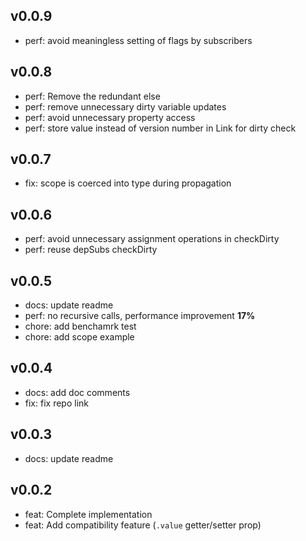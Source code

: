 ## v0.0.9

- perf: avoid meaningless setting of flags by subscribers

## v0.0.8

- perf: Remove the redundant else
- perf: remove unnecessary dirty variable updates
- perf: avoid unnecessary property access
- perf: store value instead of version number in Link for dirty check

## v0.0.7

- fix: scope is coerced into type during propagation

## v0.0.6

- perf: avoid unnecessary assignment operations in checkDirty
- perf: reuse depSubs checkDirty

## v0.0.5

- docs: update readme
- perf: no recursive calls, performance improvement **17%**
- chore: add benchamrk test
- chore: add scope example

## v0.0.4

- docs: add doc comments
- fix: fix repo link

## v0.0.3

- docs: update readme

## v0.0.2

- feat: Complete implementation
- feat: Add compatibility feature (`.value` getter/setter prop)
